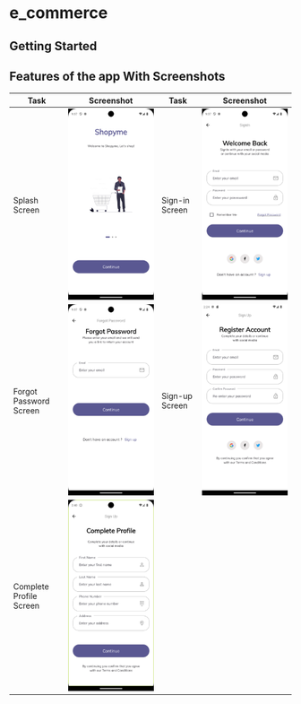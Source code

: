 # e_commerce

## Getting Started

## Features of the app With Screenshots

| Task                    | Screenshot                                                               | Task           | Screenshot                                             |
| ----------------------- | ------------------------------------------------------------------------ | -------------- | ------------------------------------------------------ |
| Splash Screen           | ![Splash Screen](assets/screenShots/splashScreen.png)                    | Sign-in Screen | ![Sign-in Screen](assets/screenShots/loginScreen.png)  |
| Forgot Password Screen  | ![Forgot Password Screen](assets/screenShots/forgotPassword.png)         | Sign-up Screen | ![Sign-up Screen](assets/screenShots/signupScreen.png) |
| Complete Profile Screen | ![Complete Profile Screen](assets/screenShots/completeProfileScreen.png) |                | ![]()                                                  |
